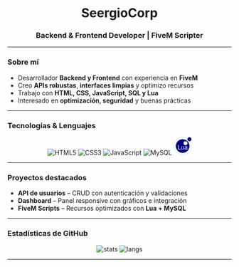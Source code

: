 <h1 align="center">SeergioCorp</h1>
<h3 align="center">Backend & Frontend Developer | FiveM Scripter</h3>

---

### Sobre mí
- Desarrollador **Backend y Frontend** con experiencia en **FiveM**  
- Creo **APIs robustas**, **interfaces limpias** y optimizo recursos  
- Trabajo con **HTML, CSS, JavaScript, SQL y Lua**  
- Interesado en **optimización, seguridad** y buenas prácticas  

---

### Tecnologías & Lenguajes
<p align="center">
  <img src="https://www.svgrepo.com/show/452228/html-5.svg" alt="HTML5" width="40"/>
  <img src="https://www.svgrepo.com/show/452185/css-3.svg" alt="CSS3" width="40"/>
  <img src="https://www.svgrepo.com/show/353925/javascript.svg" alt="JavaScript" width="40"/>
  <img src="https://www.svgrepo.com/show/373848/mysql.svg" alt="MySQL" width="40"/>
  <img src="https://raw.githubusercontent.com/devicons/devicon/master/icons/lua/lua-original.svg" alt="Lua" width="40"/>
</p>

---

### Proyectos destacados
- **API de usuarios** – CRUD con autenticación y validaciones  
- **Dashboard** – Panel responsive con gráficos e integración  
- **FiveM Scripts** – Recursos optimizados con **Lua + MySQL**  

---

### Estadísticas de GitHub
<p align="center">
  <img src="https://github-readme-stats.vercel.app/api?username=SeergioCorp&show_icons=true&theme=tokyonight" alt="stats"/>
  <img src="https://github-readme-stats.vercel.app/api/top-langs/?username=SeergioCorp&layout=compact&theme=tokyonight&langs_count=6&hide=css" alt="langs"/>
</p>

---
